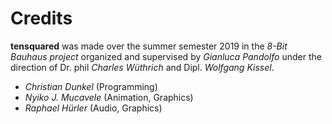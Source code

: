 
# Credits

**tensquared** was made over the summer semester 2019 in the *8-Bit Bauhaus project* organized and supervised by *Gianluca Pandolfo* under the direction of Dr. phil *Charles Wüthrich* and Dipl. *Wolfgang Kissel*. 

- *Christian Dunkel* (Programming)
- *Nyiko J. Mucavele* (Animation, Graphics)
- *Raphael Hürler* (Audio, Graphics)